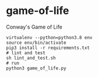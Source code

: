# game-of-life
Conway's Game of Life

```
virtualenv --python=python3.8 env
source env/bin/activate
pip3 install -r requirements.txt
# lint and test
sh lint_and_test.sh
# run
python3 game_of_life.py
```